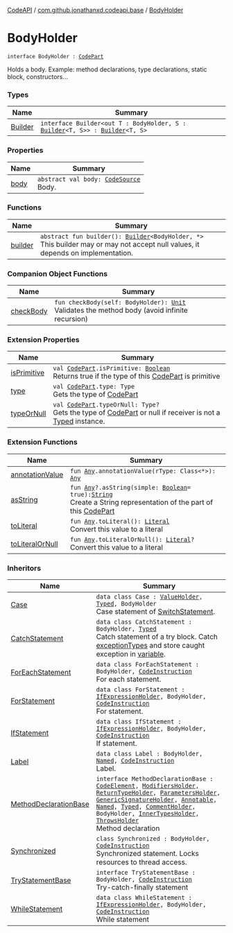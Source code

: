 [CodeAPI](../../index.md) / [com.github.jonathanxd.codeapi.base](../index.md) / [BodyHolder](.)

# BodyHolder

`interface BodyHolder : `[`CodePart`](../../com.github.jonathanxd.codeapi/-code-part/index.md)

Holds a body. Example: method declarations, type declarations, static block, constructors...

### Types

| Name | Summary |
|---|---|
| [Builder](-builder/index.md) | `interface Builder<out T : BodyHolder, S : `[`Builder`](-builder/index.md)`<T, S>> : `[`Builder`](../../com.github.jonathanxd.codeapi.builder/-builder/index.md)`<T, S>` |

### Properties

| Name | Summary |
|---|---|
| [body](body.md) | `abstract val body: `[`CodeSource`](../../com.github.jonathanxd.codeapi/-code-source/index.md)<br>Body. |

### Functions

| Name | Summary |
|---|---|
| [builder](builder.md) | `abstract fun builder(): `[`Builder`](-builder/index.md)`<BodyHolder, *>`<br>This builder may or may not accept null values, it depends on implementation. |

### Companion Object Functions

| Name | Summary |
|---|---|
| [checkBody](check-body.md) | `fun checkBody(self: BodyHolder): `[`Unit`](https://kotlinlang.org/api/latest/jvm/stdlib/kotlin/-unit/index.html)<br>Validates the method body (avoid infinite recursion) |

### Extension Properties

| Name | Summary |
|---|---|
| [isPrimitive](../../com.github.jonathanxd.codeapi/is-primitive.md) | `val `[`CodePart`](../../com.github.jonathanxd.codeapi/-code-part/index.md)`.isPrimitive: `[`Boolean`](https://kotlinlang.org/api/latest/jvm/stdlib/kotlin/-boolean/index.html)<br>Returns true if the type of this [CodePart](../../com.github.jonathanxd.codeapi/-code-part/index.md) is primitive |
| [type](../../com.github.jonathanxd.codeapi/type.md) | `val `[`CodePart`](../../com.github.jonathanxd.codeapi/-code-part/index.md)`.type: Type`<br>Gets the type of [CodePart](../../com.github.jonathanxd.codeapi/-code-part/index.md) |
| [typeOrNull](../../com.github.jonathanxd.codeapi/type-or-null.md) | `val `[`CodePart`](../../com.github.jonathanxd.codeapi/-code-part/index.md)`.typeOrNull: Type?`<br>Gets the type of [CodePart](../../com.github.jonathanxd.codeapi/-code-part/index.md) or null if receiver is not a [Typed](../-typed/index.md) instance. |

### Extension Functions

| Name | Summary |
|---|---|
| [annotationValue](../../com.github.jonathanxd.codeapi.util.conversion/kotlin.-any/annotation-value.md) | `fun `[`Any`](https://kotlinlang.org/api/latest/jvm/stdlib/kotlin/-any/index.html)`.annotationValue(rType: Class<*>): `[`Any`](https://kotlinlang.org/api/latest/jvm/stdlib/kotlin/-any/index.html) |
| [asString](../../com.github.jonathanxd.codeapi.util/kotlin.-any/as-string.md) | `fun `[`Any`](https://kotlinlang.org/api/latest/jvm/stdlib/kotlin/-any/index.html)`?.asString(simple: `[`Boolean`](https://kotlinlang.org/api/latest/jvm/stdlib/kotlin/-boolean/index.html)` = true): `[`String`](https://kotlinlang.org/api/latest/jvm/stdlib/kotlin/-string/index.html)<br>Create a String representation of the part of this [CodePart](../../com.github.jonathanxd.codeapi/-code-part/index.md) |
| [toLiteral](../../com.github.jonathanxd.codeapi.util.conversion/kotlin.-any/to-literal.md) | `fun `[`Any`](https://kotlinlang.org/api/latest/jvm/stdlib/kotlin/-any/index.html)`.toLiteral(): `[`Literal`](../../com.github.jonathanxd.codeapi.literal/-literal/index.md)<br>Convert this value to a literal |
| [toLiteralOrNull](../../com.github.jonathanxd.codeapi.util.conversion/kotlin.-any/to-literal-or-null.md) | `fun `[`Any`](https://kotlinlang.org/api/latest/jvm/stdlib/kotlin/-any/index.html)`.toLiteralOrNull(): `[`Literal`](../../com.github.jonathanxd.codeapi.literal/-literal/index.md)`?`<br>Convert this value to a literal |

### Inheritors

| Name | Summary |
|---|---|
| [Case](../-case/index.md) | `data class Case : `[`ValueHolder`](../-value-holder/index.md)`, `[`Typed`](../-typed/index.md)`, BodyHolder`<br>Case statement of [SwitchStatement](../-switch-statement/index.md). |
| [CatchStatement](../-catch-statement/index.md) | `data class CatchStatement : BodyHolder, `[`Typed`](../-typed/index.md)<br>Catch statement of a try block. Catch [exceptionTypes](../-catch-statement/exception-types.md) and store caught exception in [variable](../-catch-statement/variable.md). |
| [ForEachStatement](../-for-each-statement/index.md) | `data class ForEachStatement : BodyHolder, `[`CodeInstruction`](../../com.github.jonathanxd.codeapi/-code-instruction.md)<br>For each statement. |
| [ForStatement](../-for-statement/index.md) | `data class ForStatement : `[`IfExpressionHolder`](../-if-expression-holder/index.md)`, BodyHolder, `[`CodeInstruction`](../../com.github.jonathanxd.codeapi/-code-instruction.md)<br>For statement. |
| [IfStatement](../-if-statement/index.md) | `data class IfStatement : `[`IfExpressionHolder`](../-if-expression-holder/index.md)`, BodyHolder, `[`CodeInstruction`](../../com.github.jonathanxd.codeapi/-code-instruction.md)<br>If statement. |
| [Label](../-label/index.md) | `data class Label : BodyHolder, `[`Named`](../-named/index.md)`, `[`CodeInstruction`](../../com.github.jonathanxd.codeapi/-code-instruction.md)<br>Label. |
| [MethodDeclarationBase](../-method-declaration-base/index.md) | `interface MethodDeclarationBase : `[`CodeElement`](../../com.github.jonathanxd.codeapi/-code-element.md)`, `[`ModifiersHolder`](../-modifiers-holder/index.md)`, `[`ReturnTypeHolder`](../-return-type-holder/index.md)`, `[`ParametersHolder`](../-parameters-holder/index.md)`, `[`GenericSignatureHolder`](../-generic-signature-holder/index.md)`, `[`Annotable`](../-annotable/index.md)`, `[`Named`](../-named/index.md)`, `[`Typed`](../-typed/index.md)`, `[`CommentHolder`](../../com.github.jonathanxd.codeapi.base.comment/-comment-holder/index.md)`, BodyHolder, `[`InnerTypesHolder`](../-inner-types-holder/index.md)`, `[`ThrowsHolder`](../-throws-holder/index.md)<br>Method declaration |
| [Synchronized](../-synchronized/index.md) | `class Synchronized : BodyHolder, `[`CodeInstruction`](../../com.github.jonathanxd.codeapi/-code-instruction.md)<br>Synchronized statement. Locks resources to thread access. |
| [TryStatementBase](../-try-statement-base/index.md) | `interface TryStatementBase : BodyHolder, `[`CodeInstruction`](../../com.github.jonathanxd.codeapi/-code-instruction.md)<br>Try-catch-finally statement |
| [WhileStatement](../-while-statement/index.md) | `data class WhileStatement : `[`IfExpressionHolder`](../-if-expression-holder/index.md)`, BodyHolder, `[`CodeInstruction`](../../com.github.jonathanxd.codeapi/-code-instruction.md)<br>While statement |
